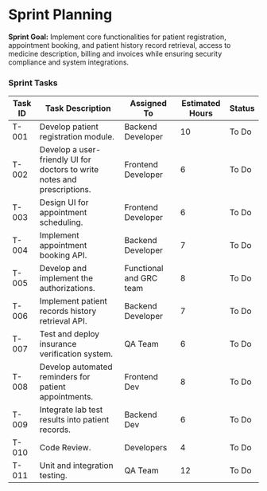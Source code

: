 # **Sprint Planning**  

**Sprint Goal:**
Implement core functionalities for patient registration, appointment booking, and patient history record retrieval, access to medicine description, billing and invoices while ensuring security compliance and system integrations.


### **Sprint Tasks**


| Task ID | Task Description                                                       | Assigned To              | Estimated Hours | Status |
|---------|------------------------------------------------------------------------|--------------------------|------------------|--------|
| T-001   | Develop patient registration module.                                   | Backend Developer        | 10               | To Do  |
| T-002   | Develop a user-friendly UI for doctors to write notes and prescriptions. | Frontend Developer       | 6                | To Do  |
| T-003   | Design UI for appointment scheduling.                                  | Frontend Developer       | 6                | To Do  |
| T-004   | Implement appointment booking API.                                     | Backend Developer        | 7                | To Do  |
| T-005   | Develop and implement the authorizations.                              | Functional and GRC team  | 8                | To Do  |
| T-006   | Implement patient records history retrieval API.                       | Backend Developer        | 7                | To Do  |
| T-007   | Test and deploy insurance verification system.                         | QA Team                  | 6                | To Do  |
| T-008   | Develop automated reminders for patient appointments.                  | Frontend Dev             | 8                | To Do  |
| T-009   | Integrate lab test results into patient records.                       | Backend Dev              | 6                | To Do  |
| T-010   | Code Review.                                                           | Developers               | 4                | To Do  |
| T-011   | Unit and integration testing.                                          | QA Team                  | 12               | To Do  |
